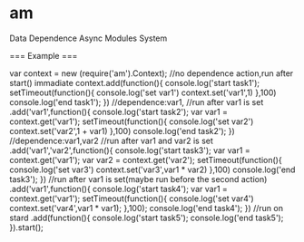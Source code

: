 am
==

Data Dependence Async Modules System


=== Example ===

var context = new (require('am').Context);
//no dependence action,run after start() immadiate
context.add(function(){
	console.log('start task1');
	setTimeout(function(){
		console.log('set var1')
		context.set('var1',1)
	},100)
	console.log('end task1');
})
//dependence:var1,
//run after var1 is set 
.add('var1',function(){
	console.log('start task2');
	var var1 = context.get('var1');
	setTimeout(function(){
		console.log('set var2')
		context.set('var2',1 + var1)
	},100)
	console.log('end task2');
})
//dependence:var1,var2
//run after var1 and var2 is set
.add('var1','var2',function(){
	console.log('start task3');
	var var1 = context.get('var1');
	var var2 = context.get('var2');
	setTimeout(function(){
		console.log('set var3')
		context.set('var3',var1 * var2)
	},100)
	console.log('end task3');
})
//run after var1 is set(maybe run before the second action)
.add('var1',function(){
	console.log('start task4');
	var var1 = context.get('var1');
	setTimeout(function(){
		console.log('set var4')
		context.set('var4',var1 * var1);
	},100);
	console.log('end task4');
})
//run on stard
.add(function(){
	console.log('start task5');
	console.log('end task5');
}).start();